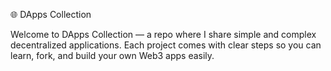 🌐 DApps Collection

Welcome to DApps Collection — a repo where I share simple and complex decentralized applications.
Each project comes with clear steps so you can learn, fork, and build your own Web3 apps easily.
